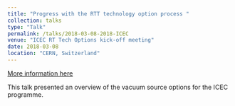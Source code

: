 ```yaml
---
title: "Progress with the RTT technology option process "
collection: talks
type: "Talk"
permalink: /talks/2018-03-08-2018-ICEC
venue: "ICEC RT Tech Options kick-off meeting"
date: 2018-03-08
location: "CERN, Switzerland"
---
```


[More information here](https://indico.cern.ch/event/709480/)

This talk presented an overview of the vacuum source options for the ICEC programme.

